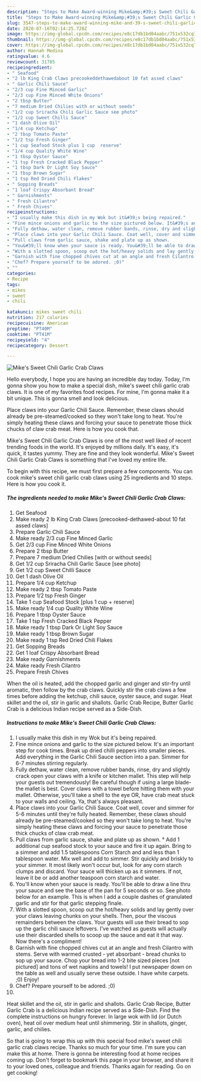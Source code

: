 ```yaml
---
description: "Steps to Make Award-winning Mike&amp;#39;s Sweet Chili Garlic Crab Claws"
title: "Steps to Make Award-winning Mike&amp;#39;s Sweet Chili Garlic Crab Claws"
slug: 3547-steps-to-make-award-winning-mike-and-39-s-sweet-chili-garlic-crab-claws
date: 2020-07-16T02:14:25.720Z
image: https://img-global.cpcdn.com/recipes/e8c17db1bd04aabc/751x532cq70/mikes-sweet-chili-garlic-crab-claws-recipe-main-photo.jpg
thumbnail: https://img-global.cpcdn.com/recipes/e8c17db1bd04aabc/751x532cq70/mikes-sweet-chili-garlic-crab-claws-recipe-main-photo.jpg
cover: https://img-global.cpcdn.com/recipes/e8c17db1bd04aabc/751x532cq70/mikes-sweet-chili-garlic-crab-claws-recipe-main-photo.jpg
author: Hannah Medina
ratingvalue: 4.6
reviewcount: 31785
recipeingredient:
- " Seafood"
- "2 lb King Crab Claws precookeddethawedabout 10 fat assed claws"
- " Garlic Chili Sauce"
- "2/3 cup Fine Minced Garlic"
- "2/3 cup Fine Minced White Onions"
- "2 tbsp Butter"
- "7 medium Dried Chilies with or without seeds"
- "1/2 cup Sriracha Chili Garlic Sauce see photo"
- "1/2 cup Sweet Chilli Sauce"
- "1 dash Olive Oil"
- "1/4 cup Ketchup"
- "2 tbsp Tomato Paste"
- "1/2 tsp Fresh Ginger"
- "1 cup Seafood Stock plus 1 cup  reserve"
- "1/4 cup Quality White Wine"
- "1 tbsp Oyster Sauce"
- "1 tsp Fresh Cracked Black Pepper"
- "1 tbsp Dark Or Light Soy Sauce"
- "1 tbsp Brown Sugar"
- "1 tsp Red Dried Chili Flakes"
- " Sopping Breads"
- "1 loaf Crispy Absorbant Bread"
- " Garnishments"
- " Fresh Cilantro"
- " Fresh Chives"
recipeinstructions:
- "I usually make this dish in my Wok but it&#39;s being repaired."
- "Fine mince onions and garlic to the size pictured below. It&#39;s an important step for cook times. Break up dried chilli peppers into smaller pieces. Add everything in the Garlic Chili Sauce section into a pan. Simmer for 6-7 minutes stirring regularly."
- "Fully dethaw, water clean, remove rubber bands, rinse, dry and slightly crack open your claws with a knife or kitchen mallet. This step will help your guests out tremendously! Be careful though if using a large blade-the mallet is best. Cover claws with a towel before hitting them with your mallet. Otherwise, you&#39;ll take a shell to the eye OR, have crab meat stuck to your walls and ceiling. Ya, that&#39;s always pleasant."
- "Place claws into your Garlic Chili Sauce. Coat well, cover and simmer for 5-6 minutes until they&#39;re fully heated. Remember, these claws should already be pre-steamed/cooked so they won&#39;t take long to heat. You&#39;re simply heating these claws and forcing your sauce to penetrate those thick chucks of claw crab meat."
- "Pull claws from garlic sauce, shake and plate up as shown.                                 ° Add 1 additional cup seafood stock to your sauce and fire it up again. Bring to a simmer and add 1.5 tablespoons Corn Starch and and less than 1 tablespoon water. Mix well and add to simmer. Stir quickly and briskly to your simmer. It most likely won&#39;t occur but, look for any corn starch clumps and discard. Your sauce will thicken up as it simmers. If not, leave it be or add another teaspoon corn starch and water."
- "You&#39;ll know when your sauce is ready. You&#39;ll be able to draw a line thru your sauce and see the base of the pan for 5 seconds or so. See photo below for an example. This is when I add a couple dashes of granulated garlic and stir for that garlic stepping finale."
- "With a slotted spoon, scoop out the hot/heavy solids and lay gently over your claws leaving chunks on your shells. Then, pour the viscous remainders between the claws. Your guests will use their bread to sop up the garlic chili sauce leftovers. I&#39;ve watched as guests will actually use their discarded shells to scoop up the sauce and eat it that way. Now there&#39;s a compliment!"
- "Garnish with fine chopped chives cut at an angle and fresh Cilantro with stems. Serve with warmed crusted - yet absorbant - bread chunks to sop up your sauce. Chop your bread into 1-2 bite sized pieces [not pictured] and tons of wet napkins and towels! I put newspaper down on the table as well and usually serve these outside. I have white carpets. ;0)                                                             Enjoy!"
- "Chef? Prepare yourself to be adored. ;0)"
- ""
categories:
- Recipe
tags:
- mikes
- sweet
- chili

katakunci: mikes sweet chili 
nutrition: 217 calories
recipecuisine: American
preptime: "PT40M"
cooktime: "PT41M"
recipeyield: "4"
recipecategory: Dessert

---
```



![Mike&#39;s Sweet Chili Garlic Crab Claws](https://img-global.cpcdn.com/recipes/e8c17db1bd04aabc/751x532cq70/mikes-sweet-chili-garlic-crab-claws-recipe-main-photo.jpg)

Hello everybody, I hope you are having an incredible day today. Today, I'm gonna show you how to make a special dish, mike&#39;s sweet chili garlic crab claws. It is one of my favorites food recipes. For mine, I'm gonna make it a bit unique. This is gonna smell and look delicious.

Place claws into your Garlic Chili Sauce. Remember, these claws should already be pre-steamed/cooked so they won&#39;t take long to heat. You&#39;re simply heating these claws and forcing your sauce to penetrate those thick chucks of claw crab meat. Here is how you cook that.

Mike&#39;s Sweet Chili Garlic Crab Claws is one of the most well liked of recent trending foods in the world. It's enjoyed by millions daily. It's easy, it's quick, it tastes yummy. They are fine and they look wonderful. Mike&#39;s Sweet Chili Garlic Crab Claws is something that I've loved my entire life.


To begin with this recipe, we must first prepare a few components. You can cook mike&#39;s sweet chili garlic crab claws using 25 ingredients and 10 steps. Here is how you cook it.

<!--inarticleads1-->

##### The ingredients needed to make Mike&#39;s Sweet Chili Garlic Crab Claws:

1. Get  Seafood
1. Make ready 2 lb King Crab Claws [precooked-dethawed-about 10 fat assed claws]
1. Prepare  Garlic Chili Sauce
1. Make ready 2/3 cup Fine Minced Garlic
1. Get 2/3 cup Fine Minced White Onions
1. Prepare 2 tbsp Butter
1. Prepare 7 medium Dried Chilies [with or without seeds]
1. Get 1/2 cup Sriracha Chili Garlic Sauce [see photo]
1. Get 1/2 cup Sweet Chilli Sauce
1. Get 1 dash Olive Oil
1. Prepare 1/4 cup Ketchup
1. Make ready 2 tbsp Tomato Paste
1. Prepare 1/2 tsp Fresh Ginger
1. Take 1 cup Seafood Stock [plus 1 cup + reserve]
1. Make ready 1/4 cup Quality White Wine
1. Prepare 1 tbsp Oyster Sauce
1. Take 1 tsp Fresh Cracked Black Pepper
1. Make ready 1 tbsp Dark Or Light Soy Sauce
1. Make ready 1 tbsp Brown Sugar
1. Make ready 1 tsp Red Dried Chili Flakes
1. Get  Sopping Breads
1. Get 1 loaf Crispy Absorbant Bread
1. Make ready  Garnishments
1. Make ready  Fresh Cilantro
1. Prepare  Fresh Chives


When the oil is heated, add the chopped garlic and ginger and stir-fry until aromatic, then follow by the crab claws. Quickly stir the crab claws a few times before adding the ketchup, chili sauce, oyster sauce, and sugar. Heat skillet and the oil, stir in garlic and shallots. Garlic Crab Recipe, Butter Garlic Crab is a delicious Indian recipe served as a Side-Dish. 

<!--inarticleads2-->

##### Instructions to make Mike&#39;s Sweet Chili Garlic Crab Claws:

1. I usually make this dish in my Wok but it&#39;s being repaired.
1. Fine mince onions and garlic to the size pictured below. It&#39;s an important step for cook times. Break up dried chilli peppers into smaller pieces. Add everything in the Garlic Chili Sauce section into a pan. Simmer for 6-7 minutes stirring regularly.
1. Fully dethaw, water clean, remove rubber bands, rinse, dry and slightly crack open your claws with a knife or kitchen mallet. This step will help your guests out tremendously! Be careful though if using a large blade-the mallet is best. Cover claws with a towel before hitting them with your mallet. Otherwise, you&#39;ll take a shell to the eye OR, have crab meat stuck to your walls and ceiling. Ya, that&#39;s always pleasant.
1. Place claws into your Garlic Chili Sauce. Coat well, cover and simmer for 5-6 minutes until they&#39;re fully heated. Remember, these claws should already be pre-steamed/cooked so they won&#39;t take long to heat. You&#39;re simply heating these claws and forcing your sauce to penetrate those thick chucks of claw crab meat.
1. Pull claws from garlic sauce, shake and plate up as shown.                                 ° Add 1 additional cup seafood stock to your sauce and fire it up again. Bring to a simmer and add 1.5 tablespoons Corn Starch and and less than 1 tablespoon water. Mix well and add to simmer. Stir quickly and briskly to your simmer. It most likely won&#39;t occur but, look for any corn starch clumps and discard. Your sauce will thicken up as it simmers. If not, leave it be or add another teaspoon corn starch and water.
1. You&#39;ll know when your sauce is ready. You&#39;ll be able to draw a line thru your sauce and see the base of the pan for 5 seconds or so. See photo below for an example. This is when I add a couple dashes of granulated garlic and stir for that garlic stepping finale.
1. With a slotted spoon, scoop out the hot/heavy solids and lay gently over your claws leaving chunks on your shells. Then, pour the viscous remainders between the claws. Your guests will use their bread to sop up the garlic chili sauce leftovers. I&#39;ve watched as guests will actually use their discarded shells to scoop up the sauce and eat it that way. Now there&#39;s a compliment!
1. Garnish with fine chopped chives cut at an angle and fresh Cilantro with stems. Serve with warmed crusted - yet absorbant - bread chunks to sop up your sauce. Chop your bread into 1-2 bite sized pieces [not pictured] and tons of wet napkins and towels! I put newspaper down on the table as well and usually serve these outside. I have white carpets. ;0)                                                             Enjoy!
1. Chef? Prepare yourself to be adored. ;0)
1. 


Heat skillet and the oil, stir in garlic and shallots. Garlic Crab Recipe, Butter Garlic Crab is a delicious Indian recipe served as a Side-Dish. Find the complete instructions on hungry forever. In large wok with lid (or Dutch oven), heat oil over medium heat until shimmering. Stir in shallots, ginger, garlic, and chilies. 

So that is going to wrap this up with this special food mike&#39;s sweet chili garlic crab claws recipe. Thanks so much for your time. I'm sure you can make this at home. There is gonna be interesting food at home recipes coming up. Don't forget to bookmark this page in your browser, and share it to your loved ones, colleague and friends. Thanks again for reading. Go on get cooking!
